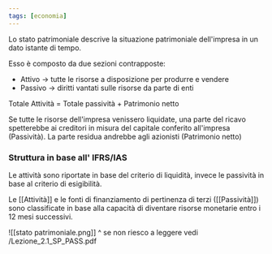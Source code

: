 ```yaml
---
tags: [economia]
---
```

Lo stato patrimoniale descrive la situazione patrimoniale dell'impresa in un dato istante di tempo.

Esso è composto da due sezioni contrapposte:
- Attivo -> tutte le risorse a disposizione per produrre e vendere
- Passivo -> diritti vantati sulle risorse da parte di enti

Totale Attività = Totale passività + Patrimonio netto

Se tutte le risorse dell'impresa venissero liquidate, una parte del ricavo spetterebbe ai creditori in misura del capitale conferito all'impresa (Passività). La parte residua andrebbe agli azionisti (Patrimonio netto)

### Struttura in base all' IFRS/IAS

Le attività sono riportate in base del criterio di liquidità, invece le passività in base al criterio di esigibilità.

Le [[Attività]] e le fonti di finanziamento di pertinenza di terzi ([[Passività]]) sono classificate in base alla capacità di diventare risorse monetarie entro i 12 mesi successivi.

![[stato patrimoniale.png]]
^ se non riesco a leggere vedi /Lezione_2.1_SP_PASS.pdf
